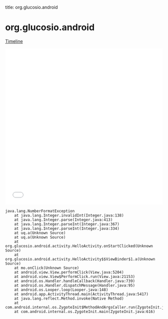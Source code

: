 title: org.glucosio.android

# org.glucosio.android

[Timeline](./vis-timeline.html)

<iframe src="./vis-timeline.html" width="100%" height="500px" style="border:none;"></iframe>

```
java.lang.NumberFormatException
	at java.lang.Integer.invalidInt(Integer.java:138)
	at java.lang.Integer.parse(Integer.java:413)
	at java.lang.Integer.parseInt(Integer.java:367)
	at java.lang.Integer.parseInt(Integer.java:334)
	at uq.a(Unknown Source)
	at uq.a(Unknown Source)
	at org.glucosio.android.activity.HelloActivity.onStartClicked(Unknown Source)
	at org.glucosio.android.activity.HelloActivity$$ViewBinder$1.a(Unknown Source)
	at mo.onClick(Unknown Source)
	at android.view.View.performClick(View.java:5204)
	at android.view.View$PerformClick.run(View.java:21153)
	at android.os.Handler.handleCallback(Handler.java:739)
	at android.os.Handler.dispatchMessage(Handler.java:95)
	at android.os.Looper.loop(Looper.java:148)
	at android.app.ActivityThread.main(ActivityThread.java:5417)
	at java.lang.reflect.Method.invoke(Native Method)
	at com.android.internal.os.ZygoteInit$MethodAndArgsCaller.run(ZygoteInit.java:726)
	at com.android.internal.os.ZygoteInit.main(ZygoteInit.java:616)

```



